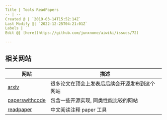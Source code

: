 ```yaml
---
Title | Tools ReadPapers
-- | --
Created @ | `2019-03-14T15:52:14Z`
Last Modify @| `2022-12-25T04:21:01Z`
Labels | ``
Edit @| [here](https://github.com/junxnone/aiwiki/issues/72)

---
```

## 相关网站

网站 | 描述
-- | --
[arxiv](https://arxiv.org/) | 很多论文在顶会上发表后后续会开源发布到这个网站
[paperswithcode](https://www.paperswithcode.com/sota) | 包含一些开源实现, 同类性能比较的网站
[readpaper](https://readpaper.com/) | 中文阅读注释 paper 工具
